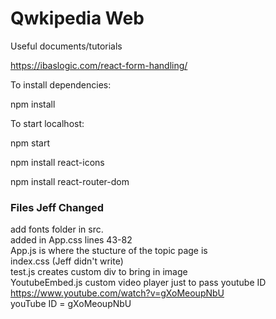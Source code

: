 # Qwkipedia Web 

Useful documents/tutorials

https://ibaslogic.com/react-form-handling/

To install dependencies:

npm install

To start localhost:

npm start


npm install react-icons

npm install react-router-dom


### Files Jeff Changed
add fonts folder in src. </br>
added in App.css lines 43-82 </br>
App.js is where the stucture of the topic page is</br>
index.css (Jeff didn't write) </br>
test.js creates custom div to bring in image </br>
YoutubeEmbed.js custom video player just to pass youtube ID </br>
https://www.youtube.com/watch?v=gXoMeoupNbU </br>
youTube ID = gXoMeoupNbU </br>
